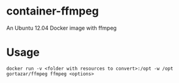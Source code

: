 # container-ffmpeg
An Ubuntu 12.04 Docker image with ffmpeg

Usage
=====

```docker run -v <folder with resources to convert>:/opt -w /opt gortazar/ffmpeg ffmpeg <options>```

